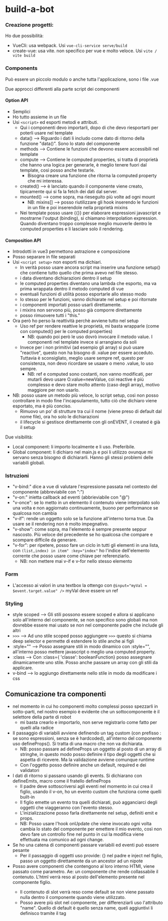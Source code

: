 # build-a-bot

### Creazione progetti:
Ho due possibilità:
* VueCli: usa webpack. Usi ``vue-cli-service serve/build``
* create-vue: usa vite. non specifico per vue e molto veloce. Usi ``vite / vite build``

### Components
Può essere un piccolo modulo o anche tutta l'applicazione, sono i file .vue

Due approcci differenti alla parte script dei componenti 
#### Option API
- Semplici
- Ho tutto assieme in un file
- Usi `<script>` ed esporti metodi e attributi.
  * Qui i componenti devo importarli, dopo di che devo riesportarti per poterli usare nel template
  * data() --> Riguardo i dati li includo come dato di ritorno della funzione  "data()". Sono lo stato del componente
  * methods --> Contiene le funzioni che devono essere accessibili nel template
  * compute --> Contiene le computed properties, si tratta di proprietà che hanno una logica per generarle, è meglio tenere fuori dal template, così posso anche testarle.
    * Bisogna creare una funzione che ritorna la computed property che mi interessa.
  * created() --> è lanciato quando il componente viene creato, tipicamente qui si fa la fetch dei dati dal server.
  * mounted() --> come sopra, ma rieseguito più volte ad ogni mount
    * NB: mixins[] --> posso riutilizzare gli hook inserendo le funzioni in un file e poi inserendole nella proprietà mixins
  * Nei template posso usare {{}} per elaborare espressioni javascript e mostrarne l'output (binding), si chiamano interpolation expression. Quando diventano troppo complesse meglio muoverle dentro le computed properties e li lasciare solo il rendering.

#### Composition API
- Introdotti in vue3 permettono astrazione e composizione
- Posso separare in file separati
- Usi `<script setup>` non esporti ma dichiari.
  * In verità posso usare ancora script ma inserire una funzione setup() che contiene tutto quello che prima avevo nel file stesso.
  * i data diventano dichiarazioni dentro il setup
  * le computed properties diventano una lambda che esporto, ma va prima wrappata dentro il metodo computed di vue
  * eventuali funzioni di utilità posso esportarle allo stesso modo
  * lo stesso per le funzioni, vanno dichiarate nel setup e poi ritornate
  * i componenti importati posso usarli direttamente.
  * i mixins non servono più, posso già comporre direttamente
  * posso rimuovere tutti i "this."
- Ora però ho perso la reattività perchè avviene tutto nel setup
  * Uso ref per rendere reattive le proprietà, mi basta wrapparle (come con computed() per le computed properties)
    * NB: quando poi però le uso dovrò invocare il metodo value. I componenti nel template invece si arrangiano da soli
  * Invece per i non primitivi (ad esempio gli array) si può usare "reactive", questo non ha bisogno di .value per essere acceduto. Tuttavia è sconsigliato, meglio usare sempre ref, questo per consistenza, non devo ricordare se usaare o meno .value, lo uso sempre.
    * NB: ref e computed sono costanti, non vanno modificati, per mutarli devo usare O.value=newValue, coi reactive è più complesso e devo stare molto attento (caso degli array), motivo maggiore per non usarlo.
- NB: posso usare un metodo più veloce, lo script setup, così non posso controllare in modo fine l'incapsulamento, tutto ciò che dichiaro viene esportato, ma è più conciso.
  * Rimuovo un po' di strutture tra cui il nome (viene preso di default dal nome file), ora ho solo le dichiarazioni
  * il lifecycle si gestisce direttamente con gli onEVENT, il created è già il setup

Due visibilità:
* Local component: li importo localmente e li uso. Preferibile.
* Global component: li dichiaro nel main.js e poi li utilizzo ovunque mi servano senza bisogno di dichiararli. Hanno gli stessi problemi delle variabili globali.

### Istruzioni
* "v-bind:" dice a vue di valutare l'espressione passata nel contesto del componente (abbreviabile con ":")
* "v-on:" inietta callback ad eventi (abbrieviabile con "@")
* "v-once": se lo metto in un elemento il contenuto viene interpolato solo una volta e non aggiornato continuamente, buono per performance se qualcosa non cambia
* "v-if": rende un oggetto solo se la funzione all'interno torna true. Da usare se il rendering non è molto impegnativo.
* "v-show": come sopra, ma l'elemento è sempre presente seppur nascosto. Più veloce del precedente se ho qualcosa che compare e scompare difficile da generare.
* "v-for": per ripetere, posso fare un ciclo in tutti gli elementi in una lista, con ``(list,index) in item" :key="index"`` ho l'indice dell'elemento corrente che posso usare come chiave per referenziarlo.
  * NB: non mettere mai v-if e v-for nello stesso elemento

### Form
* L'accesso ai valori in una textbox la ottengo con ``@input="myVal = $event.target.value" />`` myVal deve essere un ref

### Styling
* style scoped --> Gli stili possono essere scoped e allora si applicano solo all'interno del componente, se non specifico sono globali ma non dovrebbe essere mai usato se non nel componente padre che include gli altri
* ``>>>`` --> Ad uno stile scoped posso aggiungere ``>>>`` questo si chiama deep selector e permette di estendere lo stile anche ai figli
* :style="" --> Posso assegnare stili in modo dinamico con :style="", all'interno posso mettere javascript o meglio una computed property. 
* :class --> Con :class={ 'classe': booleanFunction} posso assegnare dinamicamente uno stile. Posso anche passare un array con gli stili da applicare.
* v-bind --> lo aggiungo direttamente nello stile in modo da modificare i css 

## Comunicazione tra componenti
* nel momento in cui ho componenti molto complessi posso spezzarli in sotto-parti, nel nostro esempio è evidente che un sottocomponente è il selettore della parte di robot
  * mi basta crearlo e importarlo, non serve registrarlo come fatto per quelli alla radice
* Il passaggio di variabili avviene definendo un tag custom (con prefisso : se sono espressioni, senza se è hardcoded), all'interno del componente uso defineProps(). Si tratta di una macro che non va dichiarata.
  * NB: posso passare ad defineProps un oggetto al posto di un array di stringhe, in questo modo posso definire il tipo degli oggetti che si aspetta di ricevere. Ma la validazione avviene comunque runtime
  * Con l'oggetto posso definire anche un default, required e dei validatori
* I dati di ritorno si passano usando gli events. Si dichiarano con defineEmits, macro come il fratello defineProps
  * Il padre deve sottoscriversi agli eventi nel momento in cui crea il figlio, usando il v-on, ho un evento custom che funziona come quelli built-in
  * Il figlio emette un evento tra quelli dichiarati, può agganciarci degli oggetti che viaggeranno con l'evento stesso.
  * L'inizializzazione posso farla direttamente nel setup, definiti emit e props.
  * NB: Posso usare l'hook onUpdate che viene invocato ogni volta cambia lo stato del componente per emettere il mio evento, così non devo fare un controllo fine nel punto in cui la modifica viene effettuata ma comunico ad ogni change.
* Se ho una catena di componenti passare variabili ed eventi può essere pesante
  * Per il passaggio di oggetti uso provide: {} nel padre e inject nel figlio, passo un oggetto direttamente da un ancestor ad un nipote
* Posso avere componenti che contengono al loro interno HTMl, viene passato come parametro. Ae: un componente che rende collassabile il contenuto. L'html verrà reso al posto dell'elemento <slot> presente nel componente figlio.
  * Il contenuto di slot verrà reso come default se non viene passato nulla dentro il componente quando viene utilizzato.
  * Posso avere più slot nel componente, per differenziarli uso l'attributo "name". Quello di default è quello senza name, queli aggiuntivi li definisco tramite il tag <template v-slot:name>
  * Posso iniettare html nei sub-componenti anche utilizzando il tag <Teleport>, è meno utilizzato ma esiste.
  
## Routing e navigation
Il routing server per navigare tra varie pagine, cambiando l'url nel browser.
* Per utilizzarlo devo installare il componente vue-route e nel main.js dichiarare il .use(router), il router è una directory che contiene file js dove definisco le mie rotte e la configurazione del componente
* Una volta definito <route-view/> mostrerà il componente associato alla rotta corrente
* I link tra le rotte le creo con <router-link>, usando "to: path" oppure ":to obj", nell'obj posso usare ad esempio il nome della rotta
* I link avranno in automatico lo stile ".nav-link" quello uguale all'url corrente avrà in più la classe ".router-link-active" 
  * Se voglio usare una classe specifica uso: "linkActiveClass" dentro a createRouter
  * Volendo ho anche l'attributo active-class che posso specificare elemento per elemento
* Il route può avere anche parametri. In dichiarazione li dichiaro anteponendo ":", nel route-link uso il tag "params". Per l'utilizzo ho l'oggetto useRoute.params
  * Posso anche passare i parametri come props ("props: true" in dichiarazione) semplificandone l'utilizzo via "defineProps"
* Nell'url tutto ciò che va dopo lo # non viene inviato al server ma gestito lato client. Questo ha un side-effect con la SEO, se uso in setup createWebHistory ho url tradizionali.
  * Il metodo tradizionale per funzionare ha bisogno che in fase di prod il server (nginx, apache, ...) torni sempre il contenuto di "/" a prescindere dall'url richiesto.

## State management
Lo strumento raccomandato per la gestione dello stato è Pinia. Un'alternativa è Vuex.
* Ho diversi tipi di stato:
  * Local: le variabili di stato interne ad un componente (ae: menu aperto/chiuso)
  * Shared: variabili condivise tra più componenti (ae: il carrello) --> qui uso lo state manager
  * Server: risiedono su servizi esterni (ae: account utente)
* Per utilizzarla devo dichiararne l'uso nel main.js, quindi definisco gli store che voglio utilizzare in una dir stores (as: useCartStore, come da naming convention) e lo esporto, così che qualsiasi componente lo possa utilizzare. 
  * NB: non serve usare .value, ci pensa Pinia a unboxare
  * NB: posso modificare lo stato direttamente tramite ae push su array, una volta che ho recuperato il reference.
  * NBB: Usa sempre il cartStore per accedere alle proprietà e non usare oggetti di supporto intermedi, altrimenti potresti rompere la reattività ae riassegnando la variabile non cambi il valore nello store ma solo nella var locale.
    * Se proprio vuoi farlo si può usare la "storeToRefs" di Pinia, poi però dovrà usare ".value" per accedere ai valori.
* Pinia fornisce due modalità di utilizzo, con sintassi leggermente differenti:
  * Option Store, se uso le OptionAPI, dentro cui trovo
    * States: sono i dati
    * Actions: i metodi per modificare i dati
    * Getters: metodi per recuperare viste sui dati (come coi computed)
  * Setup Store, nel caso delle CompositionAPI, in cui ho rispettivamente:
    * Properties
    * Methods
    * Computed
* Pinia è utile anche per eseguire il fetch di dati da una API
  * NDA: per il fetch locale ho creato un server con express, per evitare problemi di cors ho usato il proxy in vite.config.js

### Advance state management
* Devo fare attenzione a non rompere la reattività quando uso lo store ad esempio in questo modo:
  * ```
      cart = useCartstore().cart;
      cartTotal = userCartStore().cartTotal;
    ```
    In questo caso se assegno qualcosa a cart questo sovrascriverà la variabile locale, quindi se ci faccio un push non aggiornerò lo stato
    Con "cartTotal" (è un computed) il problema si ha perchè pinia mi fa l'unrefering del ref, quindi valorizza solo la prima volta il campo e se varia non ho aggiornamenti
    (NB: nel secondo caso credo si possa risolvere usando "ref()" ma non ho testato)
    Posso utilizzare sempre "useCartstore().xxx" quando devo utilizzare l'oggetto oppure posso comunque usare variabili usando il metodo "destructed values" di Pinia:
    ```
      import {storeToRefs} from 'pinia;
      let {cart,cartTotal} = storeToRefs(userCartStore());
    ```
    Questo mi torna i ref alle variabili, così mantengo la reattività. Ora però ho ref, quindi devo posporre ".value" quando li utilizzo.
  * Se ho un array in uno store posso mutarlo direttamente tramite un push
    ```
      cartStore.cart.push({...product});
    ```
    oppure posso usare il "patch"
    ```
    const newCart = [...cartStore.cart, product]
    cartStore.$patch({
      cart: newCart
    });
    
    oppure
    
    cartStore.$patch((state) => {
      state.cart.push({...product});
    });
    ```
    il primo è equivalente a ``cartStore.cart = newCart`` con la differenza che posso aggiornare atomicamente più proprietà nello stesso store ed è più esplicativo.
  *  Se recupero dati da servizi rest devo eseguire call asincrone, quindi il rendering deve poter prevedere che i dati non siano ancora aggiornati, magari con un v-if che nasconde un elemento e mostra una "waiting..."
    * Posso anche decidere di non montare del tutto un componente sino a che non ho tutti i dati pronti
      1. Aggiungo un await prima della chiamata alla "partStore.getParts()"
      2. Wrappo l'utilizzo del componente (nella pagina padre) all'interno del tag <Suspense>, così il rendering dello stesso avverrà solo al termine dell'await.
* Quando uso store multipli devo far attenzione alle invocazioni cicliche:
  * Una funzione non può chiamarne un'altra che la richiama a sua volta, ovviamente
  * Due store possono chiamarsi reciprocamente ma solo internamente ad un metodo, non posso fare chiamate direttamente dal setup method (il main)
    * Posso usare "const cartStore = useCartStore;" nella setup function e poi usare cartStore nelle closure successive, ma non ad esempio faccio console.log(cartStore) ritorna undefined, lo store è broken. 
    * Altra regola importante è che all'interno di funzioni che fanno chiamate asincrone devo eseguire le chiamate a store esterni PRIMA della call e mai dopo, asltrimenti potrei usare una istanza di Pinia errata.
* Gli store sono ideali anche per contenere la business logic lo faccio dichiarando funzioni che lavorano su quello store (service vicini ai dao)
  * In questo modo posso evitare di esportare lo stato interno, ma solo i metodi per operarci (Setter) e le computed per accederci (getter). 
    * Attenzione: se non esporto lo stato potrei non triggerare mutation nei plugin a seguito di modifiche interne.
  * NB: se recupero i componenti dallo store usando il ref destructuring ( let {a,b,c} = storeToRef(cartStore)) posso farlo solo per gli state e le computed properties, non posso recuperare anche le action.
* Se cambio un template ho l'hot replacement, questo però non è abilitato di default per gli store pinia, posso farlo store per store usando il codice sottostante, in fondo al js che dichiara lo store:
  ```
  if (import.meta.hot) {
    import.meta.hot.accept(acceptHMRUpdate(cartStore, import.meta.hot))
  }
  ```
### Pinia plugin
* Se necessario posso sottoscrivermi a modifiche all'interno di uno store tramite: "myStore.$onAction((name,store,args,after, onError) => {}) la funzione viene invocata prima dell'azione
  * All'interno posso anche specificare onError() e after() che verranno eseguiti nei rispettivi casi. Posso così ae settare un flag e resettarlo al termine dell'esecuzione
  * Inoltre posso anche specificare un metodo $subscribe che si sottoscrive ad ogni modifica di stato
* I metodi di sopra vanno specificati store per store, posso però creare un plug-in che si applica a tutti gli store contemporaneamente.
  * Creo un file "local-storage-plugin.js", qui posso usare la keyword store che ciclerà su tutti quelli disponibili. Va aggiungo all'oggetto pinia in fase di dichiarazione.
  * Questo metodo può tornare un oggetto con delle proprietà, queste verranno aggiunte a tutti gli store
* Quando creo uno store ho un terzo parametro, le option. All'interno posso mettere oggetti a piacere.
  * Queste opzioni sono accessibili ai plugin che possono usarle per customizzare il proprio comportamento in base allo store su cui stanno operando.
* Per aggiungere funzionalità a Pinia posso usare, oltre ai plugin che si basano sull'augmentation, i composable, che utilizzano la composition. Sono concetti non specifici di Pinia
  * Sono le funzioni che iniziano per "use", ae: useLocalStorage 
  * Si utilizzano installando con @vueuse/core, 

## Custom directives
Posso creare direttive custom (tipo la build-in v-if) da riutilizzare nei miei componenti.
* Per convenzione le chiamo v-XXXXX, si costruisce creand un js (XXXX-directive.js) con un metodo di default che si aggancia al mount.
  * Ho element come parametro che è il tag stesso, quindi posso manipolarlo a piacere (vedi v-pin)
  * Per usarlo devo importarlo dandogli lo stesso nome del tag, ma camelcase (es: vPin)
* Posso passare parametri usando i modifiers. Si usano aggiungendo dopo il tag .MOD1.MOD2... e così via. Li ricevo tramite il parametro "binding" che contiene la proprietà "modifiers"
* Un secondo metodo, meno espressivo ma più flessibile, è l'utilizzo dei binding, ossia dei parametri da dare al valore del tag sotto forma di oggetto. Ho sempre il binding ma uso "value"
  * NB: in questo modo eventuali modifiche non vengono applicate se cambia qualcosa in quanto mi sono agganciato al mounted, se mi serve posso usare l'updated
  * Ho anche, ma molto meno usate di mounted e updated:
    * "created" invocato quando è stato creato il padre ma non ho ancora agganciato gli attributi
    * "beforeMound" prima di essere agganciato al DOM
    * "beforeUpdate" prima di eseguire eventuali modifiche
    * "beforeUmount" quando rimuovo il parent element dal dom
    * "unounted" dopo che l'ho rimosso
  * Ho anche una sintassi più concisa che invoca l'update. Rimuovo "updated: (element, binding)" ed esporto direttamente una funzione coi due parametri, semplificando la sintassi
* Se la mia direttiva è molto utilizzata posso dichiararla globalmente al posto di importarla in ogni elemento
  * la importo nel main.js e prima del mount uso ".directive('XXX',direttiva_imoportata)" facendo attenzione a non includere "v-"

## Deploy app in produzione
* Basta invocare ```npm run build``` questo creerà una directory "dist" che posso servire come plain html app.
* default è equivalente a usare ```npm run build -- --mode=production```, ma posso usare modi differenti:
  * --node=XXX: posso creare dei modi custom con le ottimizzazioni di prod ma magari da usare in staging per test. Mi basta creare file .env.XXX con gli env specifici per quella versione. 
  * in sviluppo il modo è "development". Posso accedere agli env tramite "process.env.VITE_APP_YYYY"
  * NB! Le chiavi devono tutte iniziare per "VITE_APP_". Questo per maggiore sicurezza.
  * il file .env viene caricato in tutti i modi
  * Ho anche il rispettivo process.env.VUE_APP_YYY usabile se non usi vite ma vue_cli
* Se ho bisogno di servire un singolo url (es: /) devo usare il createwebhash nel router, così da avere un solo url. A questo 

## Project Setup

```sh
npm install
```

### Compile and Hot-Reload for Development

```sh
npm run dev
```

### Compile and Minify for Production

```sh
npm run build
```

### Lint with [ESLint](https://eslint.org/)

```sh
npm run lint
```
